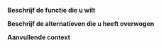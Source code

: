 ﻿---
name: Functieverzoek
about: Een idee voor dit project voorstellen
title: ''
labels: enhancement
assignees: ''

---

**Beschrijf de functie die u wilt**
<!-- Een duidelijke en beknopte beschrijving van wat u wilt dat er gebeurt.-->

**Beschrijf de alternatieven die u heeft overwogen**
<!-- Een duidelijke en beknopte beschrijving van eventuele alternatieve oplossingen of functies die u hebt overwogen.-->

**Aanvullende context**
<!-- Voeg hier andere context of schermafbeeldingen over het functieverzoek toe.-->

